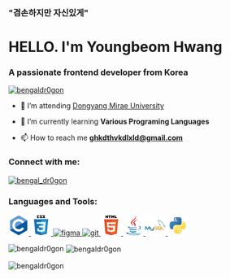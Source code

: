<h3> "겸손하지만 자신있게"</h3>

<h1 align="left">HELLO. I'm Youngbeom Hwang</h1>
<h3 align="left">A passionate frontend developer from Korea</h3>

<p align="left"> <a href="https://github.com/ryo-ma/github-profile-trophy"><img src="https://github-profile-trophy.vercel.app/?username=bengaldr0gon" alt="bengaldr0gon" /></a> </p>

- 🔭 I’m attending [Dongyang Mirae University](https://www.dongyang.ac.kr/sites/dmu_23259/index.do)

- 🌱 I’m currently learning **Various Programing Languages**

- 📫 How to reach me **ghkdthvkdlxld@gmail.com**

<h3 align="left">Connect with me:</h3>
<p align="left">
<a href="https://instagram.com/bengal_dr0gon" target="blank"><img align="center" src="https://raw.githubusercontent.com/rahuldkjain/github-profile-readme-generator/master/src/images/icons/Social/instagram.svg" alt="bengal_dr0gon" height="30" width="40" /></a>
</p>

<h3 align="left">Languages and Tools:</h3>
<p align="left"> <a href="https://www.cprogramming.com/" target="_blank" rel="noreferrer"> <img src="https://raw.githubusercontent.com/devicons/devicon/master/icons/c/c-original.svg" alt="c" width="40" height="40"/> </a> <a href="https://www.w3schools.com/css/" target="_blank" rel="noreferrer"> <img src="https://raw.githubusercontent.com/devicons/devicon/master/icons/css3/css3-original-wordmark.svg" alt="css3" width="40" height="40"/> </a> <a href="https://www.figma.com/" target="_blank" rel="noreferrer"> <img src="https://www.vectorlogo.zone/logos/figma/figma-icon.svg" alt="figma" width="40" height="40"/> </a> <a href="https://git-scm.com/" target="_blank" rel="noreferrer"> <img src="https://www.vectorlogo.zone/logos/git-scm/git-scm-icon.svg" alt="git" width="40" height="40"/> </a> <a href="https://www.w3.org/html/" target="_blank" rel="noreferrer"> <img src="https://raw.githubusercontent.com/devicons/devicon/master/icons/html5/html5-original-wordmark.svg" alt="html5" width="40" height="40"/> </a> <a href="https://www.java.com" target="_blank" rel="noreferrer"> <img src="https://raw.githubusercontent.com/devicons/devicon/master/icons/java/java-original.svg" alt="java" width="40" height="40"/> </a> <a href="https://www.mysql.com/" target="_blank" rel="noreferrer"> <img src="https://raw.githubusercontent.com/devicons/devicon/master/icons/mysql/mysql-original-wordmark.svg" alt="mysql" width="40" height="40"/> </a> <a href="https://www.python.org" target="_blank" rel="noreferrer"> <img src="https://raw.githubusercontent.com/devicons/devicon/master/icons/python/python-original.svg" alt="python" width="40" height="40"/> </a> </p>

<p><img align="left" src="https://github-readme-stats.vercel.app/api/top-langs?username=bengaldr0gon&show_icons=true&locale=en&layout=compact" alt="bengaldr0gon" /></p>

<p>&nbsp;<img align="center" src="https://github-readme-stats.vercel.app/api?username=bengaldr0gon&show_icons=true&locale=en" alt="bengaldr0gon" /></p>

<p><img align="center" src="https://github-readme-streak-stats.herokuapp.com/?user=bengaldr0gon&" alt="bengaldr0gon" /></p>
